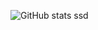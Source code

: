 ![GitHub stats](https://github-readme-stats.vercel.app/api?username=jeffersonbalde&show_icons=true&theme=tokyonight)
ssd
